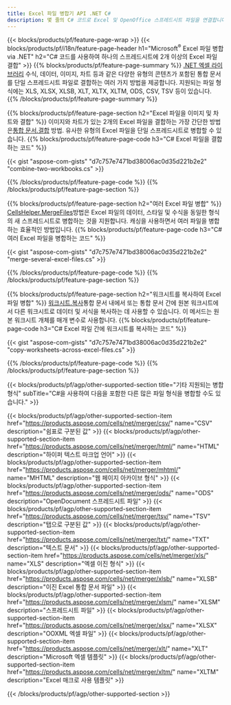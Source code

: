 ```yaml
---
title: Excel 파일 병합기 API .NET C#
description: 몇 줄의 C# 코드로 Excel 및 OpenOffice 스프레드시트 파일을 연결합니다.
---
```

{{< blocks/products/pf/feature-page-wrap >}}
{{< blocks/products/pf/i18n/feature-page-header h1="Microsoft<sup>&reg;</sup> Excel 파일 병합 via .NET" h2="C# 코드를 사용하여 하나의 스프레드시트에 2개 이상의 Excel 파일 결합" >}}
{{% blocks/products/pf/feature-page-summary %}}
[.NET 엑셀 라이브러리](/cells/ko/net/) 수식, 데이터, 이미지, 차트 등과 같은 다양한 유형의 콘텐츠가 포함된 통합 문서를 단일 스프레드시트 파일로 결합하는 여러 가지 방법을 제공합니다. 지원되는 파일 형식에는 XLS, XLSX, XLSB, XLT, XLTX, XLTM, ODS, CSV, TSV 등이 있습니다.
{{% /blocks/products/pf/feature-page-summary %}}

{{% blocks/products/pf/feature-page-section h2="Excel 파일을 이미지 및 차트와 결합" %}}
 이미지와 차트가 있는 2개의 Excel 파일을 결합하는 가장 간단한 방법은[통합 문서.결합](https://reference.aspose.com/cells/net/aspose.cells/workbook/methods/combine) 방법. 유사한 유형의 Excel 파일을 단일 스프레드시트로 병합할 수 있습니다.
{{% blocks/products/pf/feature-page-code h3="C# Excel 파일을 결합하는 코드" %}}

{{< gist "aspose-com-gists" "d7c757e7471bd38006ac0d35d221b2e2" "combine-two-workbooks.cs" >}}

{{% /blocks/products/pf/feature-page-code %}}
{{% /blocks/products/pf/feature-page-section %}}

{{% blocks/products/pf/feature-page-section h2="여러 Excel 파일 병합" %}}
[CellsHelper.MergeFiles](https://reference.aspose.com/cells/net/aspose.cells/cellshelper/methods/mergefiles)방법은 Excel 파일의 데이터, 스타일 및 수식을 동일한 형식의 새 스프레드시트로 병합하는 것을 지원합니다. 캐싱을 사용하면서 여러 파일을 병합하는 효율적인 방법입니다.
{{% blocks/products/pf/feature-page-code h3="C# 여러 Excel 파일을 병합하는 코드" %}}

{{< gist "aspose-com-gists" "d7c757e7471bd38006ac0d35d221b2e2" "merge-several-excel-files.cs" >}}

{{% /blocks/products/pf/feature-page-code %}}
{{% /blocks/products/pf/feature-page-section %}}

{{% blocks/products/pf/feature-page-section h2="워크시트를 복사하여 Excel 파일 병합" %}}
[워크시트.복사](https://reference.aspose.com/cells/net/aspose.cells/worksheet/methods/copy/index)통합 문서 내에서 또는 통합 문서 간에 원본 워크시트에서 다른 워크시트로 데이터 및 서식을 복사하는 데 사용할 수 있습니다. 이 메서드는 원본 워크시트 개체를 매개 변수로 사용합니다.
{{% blocks/products/pf/feature-page-code h3="C# Excel 파일 간에 워크시트를 복사하는 코드" %}}

{{< gist "aspose-com-gists" "d7c757e7471bd38006ac0d35d221b2e2" "copy-worksheets-across-excel-files.cs" >}}

{{% /blocks/products/pf/feature-page-code %}}
{{% /blocks/products/pf/feature-page-section %}}

{{< blocks/products/pf/agp/other-supported-section title="기타 지원되는 병합 형식" subTitle="C#을 사용하여 다음을 포함한 다른 많은 파일 형식을 병합할 수도 있습니다." >}}

{{< blocks/products/pf/agp/other-supported-section-item href="https://products.aspose.com/cells/net/merger/csv/" name="CSV" description="쉼표로 구분된 값" >}}
{{< blocks/products/pf/agp/other-supported-section-item href="https://products.aspose.com/cells/net/merger/html/" name="HTML" description="하이퍼 텍스트 마크업 언어" >}}
{{< blocks/products/pf/agp/other-supported-section-item href="https://products.aspose.com/cells/net/merger/mhtml/" name="MHTML" description="웹 페이지 아카이브 형식" >}}
{{< blocks/products/pf/agp/other-supported-section-item href="https://products.aspose.com/cells/net/merger/ods/" name="ODS" description="OpenDocument 스프레드시트 파일" >}}
{{< blocks/products/pf/agp/other-supported-section-item href="https://products.aspose.com/cells/net/merger/tsv/" name="TSV" description="탭으로 구분된 값" >}}
{{< blocks/products/pf/agp/other-supported-section-item href="https://products.aspose.com/cells/net/merger/txt/" name="TXT" description="텍스트 문서" >}}
{{< blocks/products/pf/agp/other-supported-section-item href="https://products.aspose.com/cells/net/merger/xls/" name="XLS" description="엑셀 이진 형식" >}}
{{< blocks/products/pf/agp/other-supported-section-item href="https://products.aspose.com/cells/net/merger/xlsb/" name="XLSB" description="이진 Excel 통합 문서 파일" >}}
{{< blocks/products/pf/agp/other-supported-section-item href="https://products.aspose.com/cells/net/merger/xlsm/" name="XLSM" description="스프레드시트 파일" >}}
{{< blocks/products/pf/agp/other-supported-section-item href="https://products.aspose.com/cells/net/merger/xlsx/" name="XLSX" description="OOXML 엑셀 파일" >}}
{{< blocks/products/pf/agp/other-supported-section-item href="https://products.aspose.com/cells/net/merger/xlt/" name="XLT" description="Microsoft 엑셀 템플릿" >}}
{{< blocks/products/pf/agp/other-supported-section-item href="https://products.aspose.com/cells/net/merger/xltm/" name="XLTM" description="Excel 매크로 사용 템플릿" >}}

{{< /blocks/products/pf/agp/other-supported-section >}}
